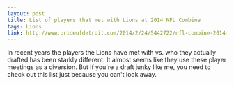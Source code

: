 ```yaml
---
layout: post
title: List of players that met with Lions at 2014 NFL Combine
tags: Lions
link: http://www.prideofdetroit.com/2014/2/24/5442722/nfl-combine-2014-meetings-lions
---
```


In recent years the players the Lions have met with vs. who they actually drafted has been starkly different.  It almost seems like they use these player meetings as a diversion.  But if you're a draft junky like me, you need to check out this list just because you can't look away.
